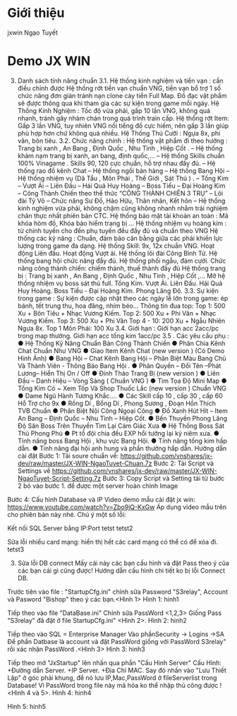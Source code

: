 ﻿# Giới thiệu
jxwin Ngạo Tuyết

# Demo JX WIN








3. Danh sách tính năng chuẩn
3.1. Hệ thống kinh nghiệm và tiền vạn : cần điều chỉnh được
Hệ thống rớt tiền vạn chuẩn VNG, tiền vạn bổ trợ 1 số chức năng đơn giản tránh nạn clone cày tiền Full Map. Đồ đạc vật phẩm sẽ được thông qua khi tham gia các sự kiện trong game mỗi ngày.
Hệ Thống Kinh Nghiệm : Tốc độ vừa phải, gấp 10 lần VNG, không quá nhanh, tránh gây nhàm chán trong quá trình train cấp.
Hệ thổng rớt Item: Gấp 3 lần VNG, tuy nhiên VNG nổi tiếng đồ cực hiếm, nên gấp 3 lần giúp phù hợp hơn chứ không quá nhiều.
Hệ Thống Thú Cưỡi : Ngựa 8x, phi vân, bôn tiêu.
3.2. Chức năng chính :
Hệ thống vật phẩm đi theo hướng : Trang bị xanh , An Bang , Định Quốc , Nhu Tình , Hiệp Cốt .
– Hệ thống khảm nạm trang bị xanh, an bang, định quốc,...
– Hệ thống Skills chuẩn 100% Vinagame . Skills 90, 120 cực chuẩn, hỗ trợ nhau đầy đủ.
– Hệ thống rao đồ kênh Chat
– Hệ thống ngồi bán hàng
– Hệ thống Bang Hội
– Hệ thống nhiệm vụ (Dã Tẩu , Môn Phái , Thế Giới , Sát Thủ ) .
– Tống Kim
– Vượt Ải
– Liên Đấu
– Hái Quả Huy Hoàng
– Boss Tiểu – Đại Hoàng Kim
– Công Thành Chiến theo thể thức “CÔNG THÀNH CHIÊN 3 TRỤ”
– Lôi đài Tỷ Võ
– Chức năng Sư Đồ, Hảo Hữu, Thân nhân, Kết hôn
– Hệ thống kinh nghiệm vừa phải, không chậm cũng không nhanh nhằm trải nghiệm chân thực nhất phiên bản CTC.
Hệ thống bảo mật tài khoản an toàn : Mã khóa hòm đồ, Khóa bảo hiểm trang bị ...
Hệ thống nhiệm vụ hoàng kim : từ chính tuyến cho đến phụ tuyến đều đầy đủ và chuẩn theo VNG
Hệ thống các kỹ năng : Chuẩn, đảm bảo cân bằng giữa các phái khiến lực lượng trong game đa dạng.
Hệ thống Skill: 9x, 12x chuẩn VNG.
Hoạt động Liên đấu.
Hoạt động Vượt ải.
Hệ thống lôi đài Công Bình Tử.
Hệ thống bang hội chức năng đầy đủ.
Hệ thống phối ngẫu, đám cưới.
Chức năng công thành chiến: chiếm thành, thuế thành đầy đủ
Hệ thống trang bị : Trang bị xanh , An Bang , Định Quốc , Nhu Tình , Hiệp Cốt ,...
Mở hệ thống nhiệm vụ boss sát thủ full.
Tống Kim.
Vượt Ải.
Liên Đấu.
Hái Quả Huy Hoàng.
Boss Tiểu - Đại Hoàng Kim.
Phong Lăng Độ.
3.3. Sự kiện trong game :
Sự kiện được cập nhật theo các ngày lễ lớn trong game: ép bánh, tết trung thu, hoa đăng, nhím béo...
Thông tin đua top:
Top 1: 500 Xu + Bôn Tiêu + Nhạc Vương Kiếm.
Top 2: 500 Xu + Phi Vân + Nhạc Vương Kiếm.
Top 3: 500 Xu + Phi Vân
Top 4 - 10: 200 Xu + Ngẫu Nhiên Ngựa 8x.
Top 1 Môn Phái: 100 Xu
3.4. Giới hạn :
Giới hạn acc 2acc/pc trong map thường.
Giới hạn acc tống kim 1acc/pc
3.5 . Các yêu cầu phụ :
● Hệ Thống Kỹ Năng Chuẩn Bản Công Thành Chiến
● Phân Chia Kênh Chat Chuẩn Như VNG
● Giao Item Kênh Chat (new version ) (Có Demo Hình Ảnh)
● Bang Hội – Chat Kênh Bang Hội – Phân Biệt Màu Bang Chủ Và Thành Viên - Thông Báo Bang Hội .
● Phân Quyền – Đổi Tên –Phát Lương– Hiển Thị On / Off
● Đính Tháo Trang Bị (new version )
● Liên Đấu – Danh Hiệu – Vòng Sáng ( Chuẩn VNG )
● Tìm Tọa Độ Mini Map
● Tống Kim Có ~ Xem Tốp Và Shop Thuốc Lắc (new version ) Chuẩn VNG
● Dame Ngũ Hành Tương Khắc….
● Các Skill cấp 10 , cấp 30 , cấp 60 Hỗ Trợ cho 9x
● Rồng Dí , Bổng Dí , Phong Sương , Đoạn Hồn Thích TVB Chuẩn
● Phân Biệt Nội Công Ngoại Công
● Đồ Xanh Hút Hít – Item An Bang – Định Quốc – Nhu Tình – Hiệp Cốt.
● Bến Thuyền Phong Lăng Độ Săn Boss Trên Thuyền Tìm Lại Cảm Giác Xưa
● Hệ Thống Boss Sát Thủ Phong Phú
● Pt tổ đội chia đều EXP hổi tưởng lại kỷ niêm xưa.
● Tính năng boss Bang Hội , khu vực Bang Hội.
● Tính năng tống kim hấp dẫn.
● Tính năng đại hội anh hung và phần thưởng hấp dẫn.
Hướng dẫn cài đặt
Bước 1: Tải soure chuẩn về: https://github.com/vnshares/jx-dev/raw/master/JX-WIN-NgaoTuyet-Chuan.7z
Bước 2: Tải Script và Settings về https://github.com/vnshares/jx-dev/raw/master/JX-WIN-NgaoTuyet-Script-Setting.7z
Bước 3: Copy Script và Setting tải từ bước 2 bỏ vào bước 1. để được một server hoàn chỉnh
Image


Bước 4: Cấu hình Database và IP
Video demo mẫu cài đặt jx win: https://www.youtube.com/watch?v=Zbo9jQ-KxGw
Áp dụng video mẫu trên cho phiên bản này nhé.
Chú ý một số lỗi:

Kết nối SQL Server bằng IP:Port
tetst
tetst2




Sửa lỗi nhiều card mạng: hiển thị hết các card mạng có thể có để xóa đi.
tetst3


3. Sửa lỗi DB connect
Mấy cái này các bạn cấu hình và đặt Pass theo ý cũa các bạn cái gì cũng được! Hướng dẫn cấu hình chi tiết ko bị lỗi Connect DB.

Trước tiên vào file :
"StartupCfg.ini" chỉnh sữa Password "S3relay", Account và Pasword "Bishop" theo ý các bạn.<Hình 1>
Hình 1:
hinh1



Tiếp theo vào file "DataBase.ini" Chỉnh sữa PassWord <1,2,3> Giống Pass "S3relay" đã đặt ở file StartupCfg.ini" <Hình 2>.
Hình 2:
hinh2

Tiếp theo vào SQL = Enterprise Manager Vào phầnSecurity -> Logins
->SA Để phần Datbase là account và đặt PassWord giồng với PassWord S3relay" rồi xác nhận PassWord .<Hình 3>
Hình 3:
hinh3

Tiếp theo mở "JxStartup" lên nhấn qua phần "Cấu Hình Server"
Cấu Hình:
+Đường dẫn Server.
+IP Server.
+Địa Chỉ MAC.
Say đó nhấn vào "Lưu Thiết Lập" ở góc phải khung, để nó lưu IP,Mac,PassWord ở fileServerlist trong Database! Vì PassWord trong file này mã hóa ko thể nhập thủ công được !<Hình 4 và 5>.
Hình 4:
hinh4

Hình 5:
hinh5


